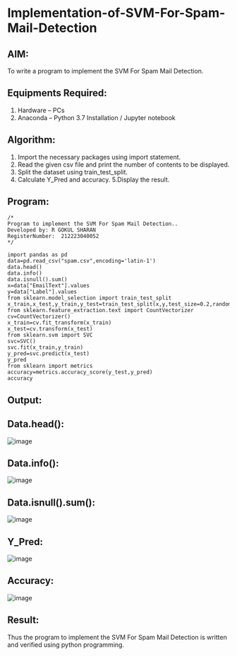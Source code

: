 # Implementation-of-SVM-For-Spam-Mail-Detection

## AIM:
To write a program to implement the SVM For Spam Mail Detection.

## Equipments Required:
1. Hardware – PCs
2. Anaconda – Python 3.7 Installation / Jupyter notebook

## Algorithm:
1. Import the necessary packages using import statement.
2. Read the given csv file and print the number of contents to be displayed. 
3. Split the dataset using train_test_split.
4. Calculate Y_Pred and accuracy. 5.Display the result.

## Program:
```
/*
Program to implement the SVM For Spam Mail Detection..
Developed by: R GOKUL SHARAN
RegisterNumber:  212223040052
*/
```
```
import pandas as pd
data=pd.read_csv("spam.csv",encoding='latin-1')
data.head()
data.info()
data.isnull().sum()
x=data["EmailText"].values
y=data["Label"].values
from sklearn.model_selection import train_test_split 
x_train,x_test,y_train,y_test=train_test_split(x,y,test_size=0.2,random_state=0)
from sklearn.feature_extraction.text import CountVectorizer
cv=CountVectorizer()
x_train=cv.fit_transform(x_train)
x_test=cv.transform(x_test)
from sklearn.svm import SVC
svc=SVC()
svc.fit(x_train,y_train)
y_pred=svc.predict(x_test)
y_pred
from sklearn import metrics
accuracy=metrics.accuracy_score(y_test,y_pred)
accuracy

```

## Output:
## Data.head():
![image](https://github.com/Gokztechz/Implementation-of-SVM-For-Spam-Mail-Detection/assets/117667038/afdc14d2-1cd5-4368-911c-16118ba3da1f)
## Data.info():
![image](https://github.com/Gokztechz/Implementation-of-SVM-For-Spam-Mail-Detection/assets/117667038/2d3976bf-023c-4f43-98db-155dd6d641ec)
## Data.isnull().sum():
![image](https://github.com/Gokztechz/Implementation-of-SVM-For-Spam-Mail-Detection/assets/117667038/1736a221-9f21-45e8-a2da-cdbe7773fc0e)
## Y_Pred:
![image](https://github.com/Gokztechz/Implementation-of-SVM-For-Spam-Mail-Detection/assets/117667038/bfe9fed2-4868-4bf6-8fa9-6cd390ed24ab)
## Accuracy:
![image](https://github.com/Gokztechz/Implementation-of-SVM-For-Spam-Mail-Detection/assets/117667038/b93254e9-4342-4b96-ad79-5221865423fd)

## Result:
Thus the program to implement the SVM For Spam Mail Detection is written and verified using python programming.
